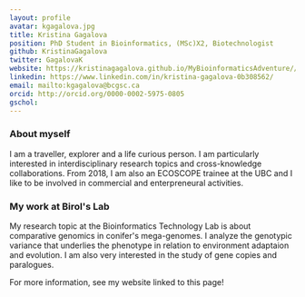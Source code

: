 ```yaml
---
layout: profile
avatar: kgagalova.jpg
title: Kristina Gagalova
position: PhD Student in Bioinformatics, (MSc)X2, Biotechnologist
github: KristinaGagalova
twitter: GagalovaK
website: https://kristinagagalova.github.io/MyBioinformaticsAdventure//about 
linkedin: https://www.linkedin.com/in/kristina-gagalova-0b308562/
email: mailto:kgagalova@bcgsc.ca
orcid: http://orcid.org/0000-0002-5975-0805
gschol: 
---
```


### About myself
I am a traveller, explorer and a life curious person. I am particularly interested in interdisciplinary research topics and cross-knowledge collaborations. From 2018, I am also an ECOSCOPE trainee at the UBC and I like to be involved in commercial and enterpreneural activities.

### My work at Birol's Lab
My research topic at the Bioinformatics Technology Lab is about comparative genomics in conifer's mega-genomes. I analyze the genotypic variance that underlies the phenotype in relation to environment adaptaion and evolution. I am also very interested in the study of gene copies and paralogues.

For more information, see my website linked to this page!
